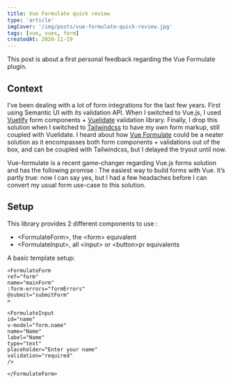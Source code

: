 ```yaml
---
title: Vue Formulate quick review
type: 'article'
imgCover: '/img/posts/vue-formulate-quick-review.jpg'
tags: [vue, vuex, form]
createdAt: 2020-11-19
---
```


This post is about a first personal feedback regarding the Vue Formulate plugin.
<!--more-->

## Context

I’ve been dealing with a lot of form integrations for the last few years. First using Semantic UI with its validation API. When I switched to Vue.js, I used [Vuetify](https://vuetifyjs.com/en/components/forms/#forms) form components + [Vuelidate](https://vuelidate.js.org/) validation library. Finally, I drop this solution when I switched to [Tailwindcss](https://tailwindcss.com/) to have my own form markup, still coupled with Vuelidate. I heard about how [Vue Formulate](https://vueformulate.com/) could be a neater solution as it encompasses both form components + validations out of the box, and can be coupled with Tailwindcss, but I delayed the tryout until now. 

Vue-formulate is a recent game-changer regarding Vue.js forms solution and has the following promise : The easiest way to build forms with Vue. It’s partly true: now I can say yes, but I had a few headaches before I can convert my usual form use-case to this solution. 

## Setup

This library provides 2 different components to use : 

* &lt;FormulateForm&gt;, the &lt;form&gt; equivalent
* &lt;FormulateInput&gt;, all &lt;input&gt; or &lt;button&gt;pr equivalents

 A basic template setup:

```js{}
<FormulateForm 
ref="form" 
name="mainForm" 
:form-errors="formErrors" 
@submit="submitForm" 
> 

<FormulateInput 
id="name" 
v-model="form.name" 
name="Name" 
label="Name" 
type="text" 
placeholder=“Enter your name" 
validation="required" 
/> 

</FormulateForm> 
```